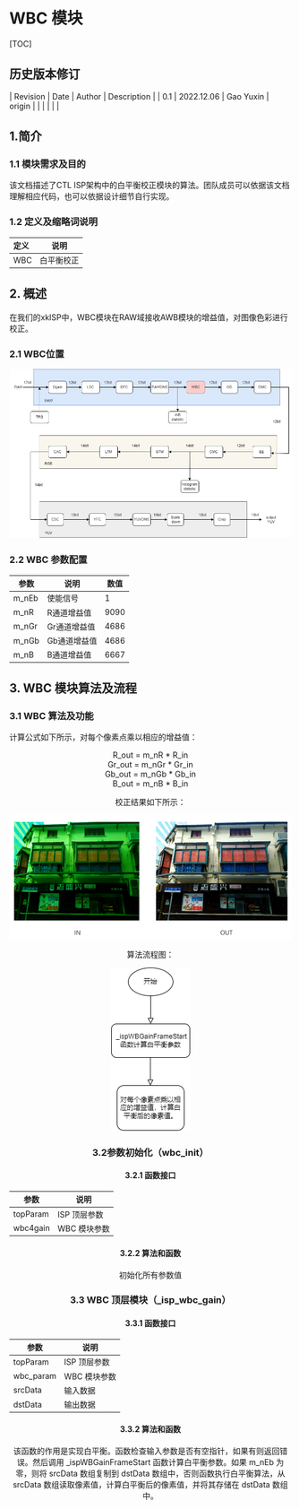 # WBC 模块

[TOC]

## 历史版本修订

| Revision | Date       | Author    | Description |
| 0.1      | 2022.12.06 | Gao Yuxin | origin      |
|          |            |           |             |



## 1.简介

### 1.1 模块需求及目的

该文档描述了CTL ISP架构中的白平衡校正模块的算法。团队成员可以依据该文档理解相应代码，也可以依据设计细节自行实现。

### 1.2 定义及缩略词说明

| 定义 | 说明       |
| :--- | ---------- |
| WBC  | 白平衡校正 |

## 2. 概述

在我们的xkISP中，WBC模块在RAW域接收AWB模块的增益值，对图像色彩进行校正。

### 2.1 WBC位置

![](WBC.drawio.png)

### 2.2 WBC 参数配置

| 参数  | 说明         | 数值 |
| ----- | ------------ | ---- |
| m_nEb | 使能信号     | 1    |
| m_nR  | R通道增益值  | 9090 |
| m_nGr | Gr通道增益值 | 4686 |
| m_nGb | Gb通道增益值 | 4686 |
| m_nB  | B通道增益值  | 6667 |

## 3. WBC 模块算法及流程

### 3.1 WBC 算法及功能

计算公式如下所示，对每个像素点乘以相应的增益值：

<center>R_out = m_nR * R_in</center>

<center>Gr_out = m_nGr * Gr_in</center>

<center>Gb_out = m_nGb * Gb_in

<center>B_out = m_nB * B_in

校正结果如下所示：

![image-20221206135501592](image-20221206135501592.png)

算法流程图：

![](WBC.drawio-16754375625521.png)

### 3.2参数初始化（**wbc_init**）

#### 3.2.1 函数接口

| 参数     | 说明         |
| -------- | ------------ |
| topParam | ISP 顶层参数 |
| wbc4gain | WBC 模块参数 |

#### 3.2.2 算法和函数

初始化所有参数值

### 3.3 WBC 顶层模块（_isp_wbc_gain）

#### 3.3.1 函数接口

| 参数      | 说明         |
| --------- | ------------ |
| topParam  | ISP 顶层参数 |
| wbc_param | WBC 模块参数 |
| srcData   | 输入数据     |
| dstData   | 输出数据     |

#### 3.3.2 算法和函数

该函数的作用是实现白平衡。函数检查输入参数是否有空指针，如果有则返回错误。然后调用 _ispWBGainFrameStart 函数计算白平衡参数。如果 m_nEb 为零，则将 srcData 数组复制到 dstData 数组中，否则函数执行白平衡算法，从 srcData 数组读取像素值，计算白平衡后的像素值，并将其存储在 dstData 数组中。
